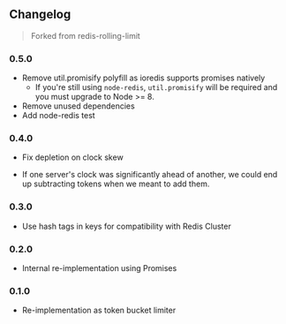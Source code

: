 ## Changelog ##

> Forked from redis-rolling-limit

### 0.5.0 ###
* Remove util.promisify polyfill as ioredis supports promises natively
  * If you're still using `node-redis`, `util.promisify` will be required and you must upgrade to Node >= 8.
* Remove unused dependencies
* Add node-redis test

### 0.4.0 ###
* Fix depletion on clock skew
 - If one server's clock was significantly ahead of another, we could end up subtracting tokens when
   we meant to add them.

### 0.3.0 ###
* Use hash tags in keys for compatibility with Redis Cluster

### 0.2.0 ###
* Internal re-implementation using Promises

### 0.1.0 ###
* Re-implementation as token bucket limiter
